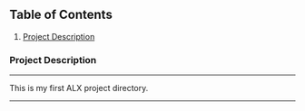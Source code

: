 ## Table of Contents
1. [Project Description](#project-description)

### Project Description
***
This is my first ALX project directory.
***